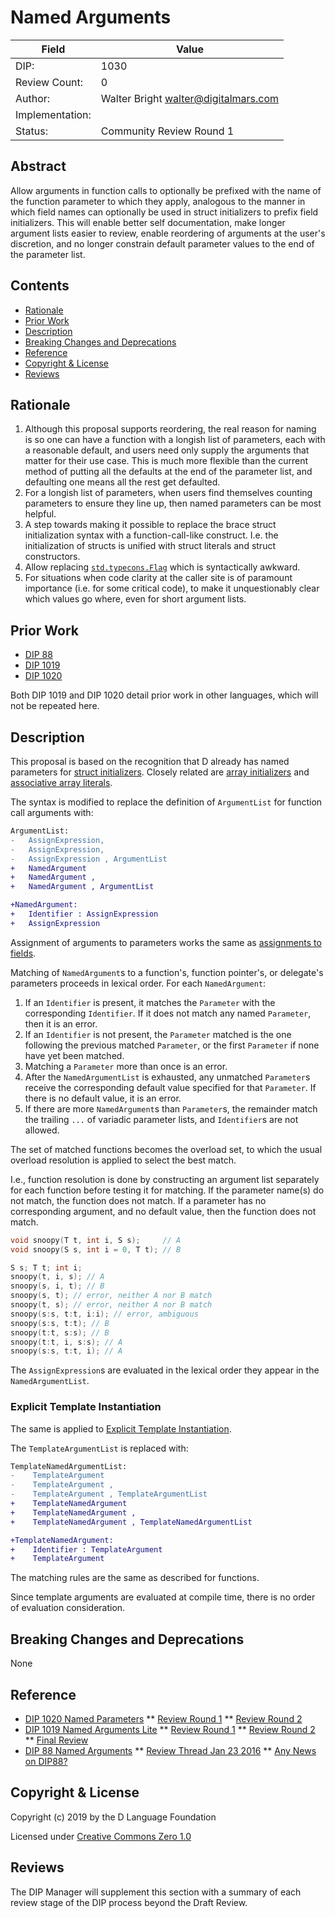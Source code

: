 # Named Arguments

| Field           | Value                                                           |
|-----------------|-----------------------------------------------------------------|
| DIP:            | 1030                                                            |
| Review Count:   | 0                                                               |
| Author:         | Walter Bright walter@digitalmars.com                            |
| Implementation: |                                                                 |
| Status:         | Community Review Round 1                                        |

## Abstract

Allow arguments in function calls to optionally be prefixed with the name of the
function parameter to which they apply, analogous to the manner in which field names
can optionally be used in struct initializers to prefix field initializers. This will
enable better self documentation, make longer argument lists easier to review,
enable reordering of arguments at the user's discretion, and no longer constrain
default parameter values to the end of the parameter list.


## Contents
* [Rationale](#rationale)
* [Prior Work](#prior-work)
* [Description](#description)
* [Breaking Changes and Deprecations](#breaking-changes-and-deprecations)
* [Reference](#reference)
* [Copyright & License](#copyright--license)
* [Reviews](#reviews)

## Rationale

1. Although this proposal supports reordering, the real reason for naming is so one can
have a function with a longish list of parameters, each with a reasonable default,
and users need only supply the arguments that matter for their use case. This
is much more flexible than the current method of putting all the defaults at
the end of the parameter list, and defaulting one means all the rest get defaulted.
2. For a longish list of parameters, when users find themselves counting parameters to ensure they line up, then named parameters
can be most helpful.
3. A step towards making it possible to replace the brace struct initialization syntax with
a function-call-like construct. I.e. the initialization of structs is unified with
struct literals and struct constructors.
4. Allow replacing [`std.typecons.Flag`](https://dlang.org/phobos/std_typecons.html#Flag)
which is syntactically awkward.
5. For situations when code clarity at the caller site is of paramount importance
(i.e. for some critical code), to make it unquestionably clear which values go where,
even for short argument lists.

## Prior Work

* [DIP 88](https://wiki.dlang.org/DIP88)
* [DIP 1019](https://github.com/dlang/DIPs/blob/master/DIPs/other/DIP1019.md)
* [DIP 1020](https://github.com/dlang/DIPs/blob/master/DIPs/other/DIP1020.md)

Both DIP 1019 and DIP 1020 detail prior work in other languages, which will not be
repeated here.


## Description

This proposal is based on the recognition that D already has
named parameters for [struct initializers](https://dlang.org/spec/struct.html#static_struct_init).
Closely related are [array initializers](https://dlang.org/spec/arrays.html#static-init-static)
and [associative array literals](https://dlang.org/spec/hash-map.html#static_initialization).

The syntax is modified to replace the definition of `ArgumentList` for function call
arguments with:

```diff
ArgumentList:
-   AssignExpression,
-   AssignExpression,
-   AssignExpression , ArgumentList
+   NamedArgument
+   NamedArgument ,
+   NamedArgument , ArgumentList

+NamedArgument:
+   Identifier : AssignExpression
+   AssignExpression
```

Assignment of arguments to parameters works the same as
[assignments to fields](https://dlang.org/spec/struct.html#static_struct_init).

Matching of `NamedArgument`s to a function's, function pointer's, or delegate's parameters
proceeds in lexical order.
For each `NamedArgument`:

1. If an `Identifier` is present, it matches the `Parameter` with the corresponding
`Identifier`. If it does not match any named `Parameter`, then it is an error.
2. If an `Identifier` is not present, the `Parameter` matched is the one following
the previous matched `Parameter`, or the first `Parameter` if none have yet been matched.
3. Matching a `Parameter` more than once is an error.
4. After the `NamedArgumentList` is exhausted, any unmatched `Parameter`s receive the
corresponding default value specified for that `Parameter`. If there is no default value,
it is an error.
5. If there are more `NamedArgument`s than `Parameter`s, the remainder match the trailing
`...` of variadic parameter lists, and `Identifier`s are not allowed.


The set of matched functions becomes the overload set, to which the usual overload resolution
is applied to select the best match.

I.e., function resolution is done by constructing an argument list separately
for each function before testing it for matching. If the parameter
name(s) do not match, the function does not match. If a parameter has no
corresponding argument, and no default value, then the function does not match.

```d
void snoopy(T t, int i, S s);     // A
void snoopy(S s, int i = 0, T t); // B

S s; T t; int i;
snoopy(t, i, s); // A
snoopy(s, i, t); // B
snoopy(s, t); // error, neither A nor B match
snoopy(t, s); // error, neither A nor B match
snoopy(s:s, t:t, i:i); // error, ambiguous
snoopy(s:s, t:t); // B
snoopy(t:t, s:s); // B
snoopy(t:t, i, s:s); // A
snoopy(s:s, t:t, i); // A
```

The `AssignExpression`s are evaluated in the lexical order they appear in the
`NamedArgumentList`.

### Explicit Template Instantiation

The same is applied to
[Explicit Template Instantiation](https://dlang.org/spec/template.html#explicit_tmp_instantiation).

The `TemplateArgumentList` is replaced with:

```diff
TemplateNamedArgumentList:
-    TemplateArgument
-    TemplateArgument ,
-    TemplateArgument , TemplateArgumentList
+    TemplateNamedArgument
+    TemplateNamedArgument ,
+    TemplateNamedArgument , TemplateNamedArgumentList

+TemplateNamedArgument:
+    Identifier : TemplateArgument
+    TemplateArgument
```

The matching rules are the same as described for functions.

Since template arguments are evaluated at compile time, there is no order of evaluation consideration.


## Breaking Changes and Deprecations

None


## Reference

* [DIP 1020 Named Parameters](https://github.com/dlang/DIPs/blob/c723d8f4e3ac2d5bcaf8cdff87e1507f09669ca6/DIPs/DIP1020.md)
** [Review Round 1](https://digitalmars.com/d/archives/digitalmars/D/DIP_1020--Named_Parameters--Community_Review_Round_1_325299.html)
** [Review Round 2](https://digitalmars.com/d/archives/digitalmars/D/DIP_1020--Named_Parameters--Community_Review_Round_2_330582.html)
* [DIP 1019 Named Arguments Lite](https://github.com/dlang/DIPs/blob/3bc3469a841b87517a610f696689c8771e74d9e5/DIPs/DIP1019.md)
** [Review Round 1](https://digitalmars.com/d/archives/digitalmars/D/DIP_1019--Named_Arguments_Lite--Community_Review_Round_1_324110.html)
** [Review Round 2](https://digitalmars.com/d/archives/digitalmars/D/DIP_1019--Named_Arguments_Lite--Community_Review_Round_2_327714.html)
** [Final Review](https://digitalmars.com/d/archives/digitalmars/D/DIP_1019--Named_Arguments_Lite--Final_Review_330067.html)
* [DIP 88 Named Arguments](https://wiki.dlang.org/DIP88)
** [Review Thread Jan 23 2016](https://digitalmars.com/d/archives/digitalmars/D/DIP_88_Simple_form_of_named_parameters_279191.html)
** [Any News on DIP88?](https://digitalmars.com/d/archives/digitalmars/D/Any_news_on_DIP88_298814.html)

## Copyright & License
Copyright (c) 2019 by the D Language Foundation

Licensed under [Creative Commons Zero 1.0](https://creativecommons.org/publicdomain/zero/1.0/legalcode.txt)

## Reviews
The DIP Manager will supplement this section with a summary of each review stage
of the DIP process beyond the Draft Review.
